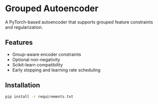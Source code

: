 # Grouped Autoencoder

A PyTorch-based autoencoder that supports grouped feature constraints and regularization.

## Features

- Group-aware encoder constraints
- Optional non-negativity
- Scikit-learn compatibility
- Early stopping and learning rate scheduling

## Installation

```bash
pip install -r requirements.txt
